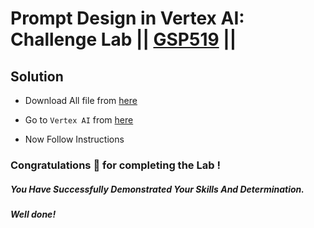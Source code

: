 # Prompt Design in Vertex AI: Challenge Lab || [GSP519](https://www.cloudskillsboost.google/focuses/86504?parent=catalog) ||

## Solution 

* Download All file from [here](https://drive.google.com/drive/folders/1q5dJzvqlT8tAsjcip2JfzYTXYoJzgnw7?usp=sharing)

* Go to `Vertex AI` from [here](https://console.cloud.google.com/vertex-ai)

* Now Follow Instructions

### Congratulations 🎉 for completing the Lab !

##### *You Have Successfully Demonstrated Your Skills And Determination.*

#### *Well done!*

